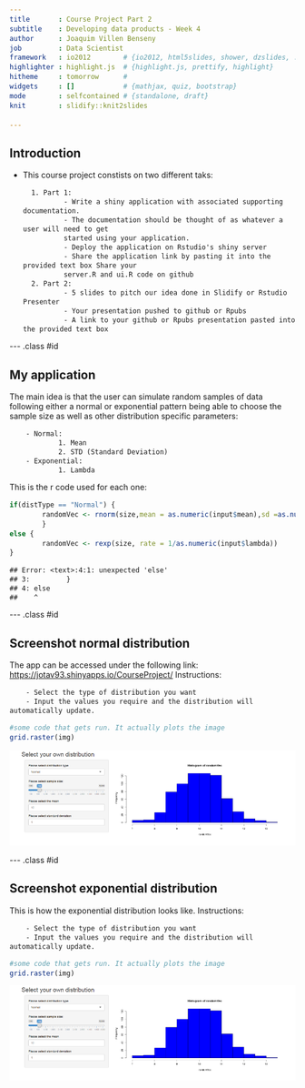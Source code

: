 ```yaml
---
title       : Course Project Part 2
subtitle    : Developing data products - Week 4
author      : Joaquim Villen Benseny
job         : Data Scientist
framework   : io2012        # {io2012, html5slides, shower, dzslides, ...}
highlighter : highlight.js  # {highlight.js, prettify, highlight}
hitheme     : tomorrow      # 
widgets     : []            # {mathjax, quiz, bootstrap}
mode        : selfcontained # {standalone, draft}
knit        : slidify::knit2slides

---
```



## Introduction

- This course project constists on two different taks:

        1. Part 1:
                - Write a shiny application with associated supporting documentation.
                - The documentation should be thought of as whatever a user will need to get 
                started using your application.
                - Deploy the application on Rstudio's shiny server
                - Share the application link by pasting it into the provided text box Share your 
                server.R and ui.R code on github
        2. Part 2: 
                - 5 slides to pitch our idea done in Slidify or Rstudio Presenter
                - Your presentation pushed to github or Rpubs
                - A link to your github or Rpubs presentation pasted into the provided text box

--- .class #id 

## My application

The main idea is that the user can simulate random samples of data following either a normal or exponential pattern being able to choose the sample size as well as other distribution specific parameters:

        - Normal:
                1. Mean
                2. STD (Standard Deviation)
        - Exponential: 
                1. Lambda
This is the r code used for each one:

```r
if(distType == "Normal") {
        randomVec <- rnorm(size,mean = as.numeric(input$mean),sd =as.numeric(input$sd))
        }
else {
        randomVec <- rexp(size, rate = 1/as.numeric(input$lambda))
}
```

```
## Error: <text>:4:1: unexpected 'else'
## 3:         }
## 4: else
##    ^
```


--- .class #id 

## Screenshot normal distribution
The app can be accessed under the following link:
https://jotav93.shinyapps.io/CourseProject/
Instructions:
        
        - Select the type of distribution you want
        - Input the values you require and the distribution will automatically update.

```r
#some code that gets run. It actually plots the image
grid.raster(img)
```

![plot of chunk unnamed-chunk-2](figure/unnamed-chunk-2-1.png)

--- .class #id 
## Screenshot exponential distribution
This is how the exponential distribution looks like. 
Instructions:

        - Select the type of distribution you want
        - Input the values you require and the distribution will automatically update.

```r
#some code that gets run. It actually plots the image
grid.raster(img)
```

![plot of chunk unnamed-chunk-3](figure/unnamed-chunk-3-1.png)
